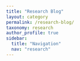 ```yaml
---
title: "Research Blog"
layout: category
permalink: /research-blog/
taxonomy: research
author_profile: true
sidebar:
  title: "Navigation"
  nav: "research"
---
```

